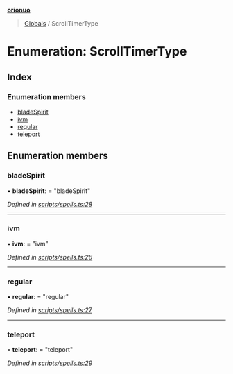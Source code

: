 **[orionuo](../README.md)**

> [Globals](../globals.md) / ScrollTimerType

# Enumeration: ScrollTimerType

## Index

### Enumeration members

* [bladeSpirit](scrolltimertype.md#bladespirit)
* [ivm](scrolltimertype.md#ivm)
* [regular](scrolltimertype.md#regular)
* [teleport](scrolltimertype.md#teleport)

## Enumeration members

### bladeSpirit

•  **bladeSpirit**:  = "bladeSpirit"

*Defined in [scripts/spells.ts:28](https://github.com/msviha/orionuo/blob/0a4af4e/src/scripts/spells.ts#L28)*

___

### ivm

•  **ivm**:  = "ivm"

*Defined in [scripts/spells.ts:26](https://github.com/msviha/orionuo/blob/0a4af4e/src/scripts/spells.ts#L26)*

___

### regular

•  **regular**:  = "regular"

*Defined in [scripts/spells.ts:27](https://github.com/msviha/orionuo/blob/0a4af4e/src/scripts/spells.ts#L27)*

___

### teleport

•  **teleport**:  = "teleport"

*Defined in [scripts/spells.ts:29](https://github.com/msviha/orionuo/blob/0a4af4e/src/scripts/spells.ts#L29)*
